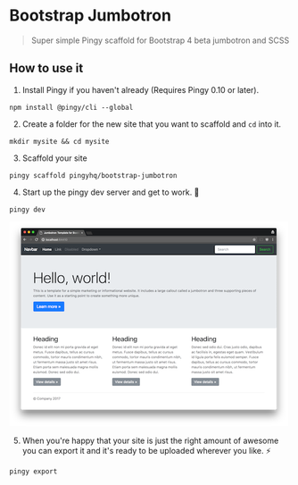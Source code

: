 # Bootstrap Jumbotron

> Super simple Pingy scaffold for Bootstrap 4 beta jumbotron and SCSS

## How to use it

1.  Install Pingy if you haven't already (Requires Pingy 0.10 or later).

```
npm install @pingy/cli --global
```

2. Create a folder for the new site that you want to scaffold and `cd` into it.

```
mkdir mysite && cd mysite
```

3. Scaffold your site

```
pingy scaffold pingyhq/bootstrap-jumbotron
```

4. Start up the pingy dev server and get to work. 💪

```
pingy dev
```

![Screenshot of bootstrap-jumbotron site](bootstrap-jumbotron.png?raw=true)

5. When you're happy that your site is just the right amount of awesome you can export it and it's ready to be uploaded wherever you like. ⚡️

```
pingy export
```